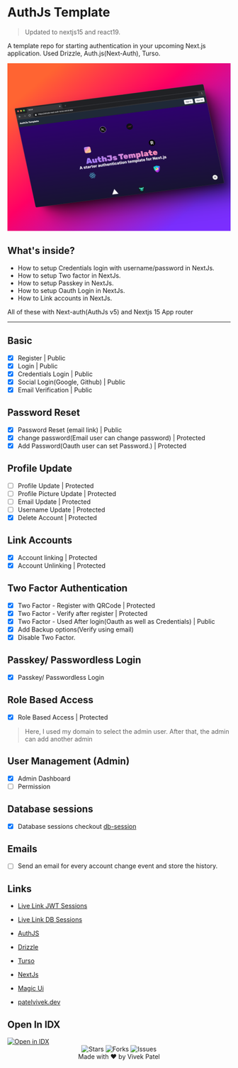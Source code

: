 # AuthJs Template

> Updated to nextjs15 and react19.

A template repo for starting authentication in your upcoming Next.js application. Used Drizzle, Auth.js(Next-Auth), Turso.

![Image](./public/authjs-template.png)

## What's inside?

- How to setup Credentials login with username/password in NextJs.
- How to setup Two factor in NextJs.
- How to setup Passkey in NextJs.
- How to setup Oauth Login in NextJs.
- How to Link accounts in NextJs.

All of these with Next-auth(AuthJs v5) and Nextjs 15 App router

---

## Basic

- [x] Register | Public
- [x] Login | Public
- [x] Credentials Login | Public
- [x] Social Login(Google, Github) | Public
- [x] Email Verification | Public

## Password Reset

- [x] Password Reset (email link) | Public
- [x] change password(Email user can change password) | Protected
- [x] Add Password(Oauth user can set Password.) | Protected

## Profile Update

- [ ] Profile Update | Protected
- [ ] Profile Picture Update | Protected
- [ ] Email Update | Protected
- [ ] Username Update | Protected
- [x] Delete Account | Protected

## Link Accounts

- [x] Account linking | Protected
- [x] Account Unlinking | Protected

## Two Factor Authentication

- [x] Two Factor - Register with QRCode | Protected
- [x] Two Factor - Verify after register | Protected
- [x] Two Factor - Used After login(Oauth as well as Credentials) | Public
- [x] Add Backup options(Verify using email)
- [x] Disable Two Factor.

## Passkey/ Passwordless Login

- [x] Passkey/ Passwordless Login

## Role Based Access

- [x] Role Based Access | Protected

> Here, I used my domain to select the admin user. After that, the admin can add another admin

## User Management (Admin)

- [x] Admin Dashboard
- [ ] Permission

## Database sessions

- [x] Database sessions checkout [db-session](https://github.com/patelvivekdev/drizzle-next-auth-turso/tree/db-session)

## Emails

- [ ] Send an email for every account change event and store the history.

## Links

- [Live Link JWT Sessions](https://authjs-template.patelvivek.dev)
- [Live Link DB Sessions](https://authjs-template-db-sessions.patelvivek.dev)

- [AuthJS](https://authjs.dev)
- [Drizzle](https://drizzle.team)
- [Turso](https://turso.dev)
- [NextJs](https://nextjs.org)
- [Magic Ui](https://magicui.design)
- [patelvivek.dev](https://patelvivek.dev/projects/authjs-template-for-nextjs-developers)

## Open In IDX

<a href="https://idx.google.com/import?url=https://github.com/patelvivekdev/drizzle-next-auth-turso">
  <img height="32" alt="Open in IDX" src="https://cdn.idx.dev/btn/open_dark_32@2x.png">
</a>

<div align="center">
  <div align="center">
    <img src="https://img.shields.io/github/stars/patelvivekdev/drizzle-next-auth-turso?style=for-the-badge" alt="Stars" />
    <img src="https://img.shields.io/github/forks/patelvivekdev/drizzle-next-auth-turso?style=for-the-badge" alt="Forks" />
    <img src="https://img.shields.io/github/issues/patelvivekdev/drizzle-next-auth-turso?style=for-the-badge" alt="Issues" />
  </div>
    Made with ❤️ by Vivek Patel
</div>
